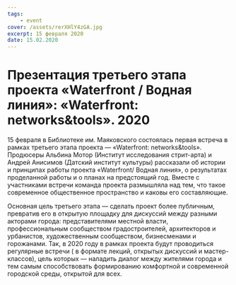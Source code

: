 ```yaml
---
tags:
    - event
cover: /assets/rerXHlY4zGA.jpg
excerpt: 15 февраля 2020
date: 15.02.2020
---
```


# Презентация третьего этапа проекта «Waterfront / Водная линия»: «Waterfront: networks&tools». 2020

15 февраля в Библиотеке им. Маяковского состоялась первая встреча в рамках третьего этапа проекта — «Waterfront: networks&tools». Продюсеры Альбина Мотор (Институт исследования стрит-арта) и Андрей Анисимов (Датский институт культуры) рассказали об истории и принципах работы проекта «Waterfront/ Водная линия», о результатах проделанной работы и о планах на предстоящий год. Вместе с участниками встречи команда проекта размышляла над тем, что такое современное общественное пространство и каковы его составляющие. 
 
Основная цель третьего этапа — сделать проект более публичным, превратив его в открытую площадку для дискуссий между разными акторами города: представителями местной власти, профессиональным сообществом градостроителей, архитекторов и урбанистов, художественным сообществом, бизнесменами и горожанами. Так, в 2020 году в рамках проекта будут проводиться регулярные встречи ( в формате лекций, открытых дискуссий и мастер-классов), цель которых — наладить диалог между жителями города и тем самым способствовать формированию комфортной и современной городской среды, открытой для всех.
